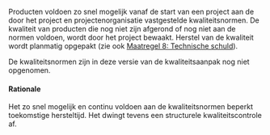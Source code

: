 Producten voldoen zo snel mogelijk vanaf de start van een project aan de door het project en projectenorganisatie vastgestelde kwaliteitsnormen. De kwaliteit van producten die nog niet zijn afgerond of nog niet aan de normen voldoen, wordt door het project bewaakt. Herstel van de kwaliteit wordt planmatig opgepakt (zie ook [Maatregel 8: Technische schuld](#maatregel-8-technische-schuld)).

De kwaliteitsnormen zijn in deze versie van de kwaliteitsaanpak nog niet opgenomen.

#### Rationale

Het zo snel mogelijk en continu voldoen aan de kwaliteitsnormen beperkt toekomstige hersteltijd. Het dwingt tevens een structurele kwaliteitscontrole af.
